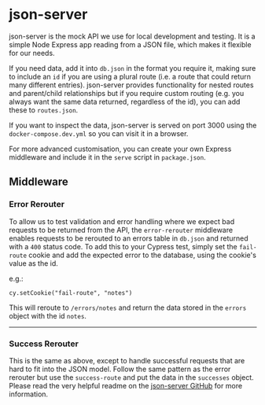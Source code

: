 # json-server

json-server is the mock API we use for local development and testing. It is a simple Node Express app reading from a
JSON file, which makes it flexible for our needs.

If you need data, add it into `db.json` in the format you require it, making sure to include an `id` if you are using a
plural route (i.e. a route that could return many different entries).
json-server provides functionality for nested routes and parent/child relationships but if you require custom routing
(e.g. you always want the same data returned, regardless of the id), you can add these to `routes.json`.

If you want to inspect the data, json-server is served on port 3000 using the `docker-compose.dev.yml` so you can visit it in a browser.

For more advanced customisation, you can create your own Express middleware and include it in the `serve` script in `package.json`.

## Middleware

### Error Rerouter

To allow us to test validation and error handling where we expect bad requests to be returned from the API, the `error-rerouter`
middleware enables requests to be rerouted to an errors table in `db.json` and returned with a `400` status code.
To add this to your Cypress test, simply set the `fail-route` cookie and add the expected error to the database, using
the cookie's value as the id.

e.g.:

`cy.setCookie("fail-route", "notes")`

This will reroute to `/errors/notes` and return the data stored in the `errors` object with the id `notes`.

---

### Success Rerouter
This is the same as above, except to handle successful requests that are hard to fit into the JSON model.
Follow the same pattern as the error rerouter but use the `success-route` and put the data in the `successes` object.
Please read the very helpful readme on the [json-server GitHub](https://github.com/typicode/json-serve) for more information.
